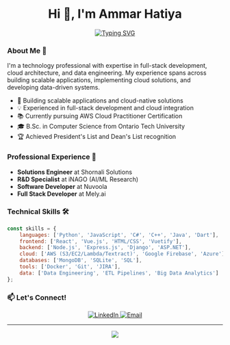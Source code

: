 <h1 align="center">Hi 👋, I'm Ammar Hatiya</h1>

<p align="center">
  <a href="https://github.com/DenverCoder1/readme-typing-svg">
    <img src="https://readme-typing-svg.demolab.com?font=Fira+Code&duration=1800&pause=500&color=4285F4&center=true&vCenter=true&multiline=true&repeat=false&width=605&height=85&lines=Software+Developer+%7C+Cloud+Engineer;Full+Stack+Development+%7C+Data+Engineering" alt="Typing SVG">
  </a>
</p>

### About Me 🚀

I'm a technology professional with expertise in full-stack development, cloud architecture, and data engineering. My experience spans across building scalable applications, implementing cloud solutions, and developing data-driven systems.

- 🔭 Building scalable applications and cloud-native solutions
- 💡 Experienced in full-stack development and cloud integration
- 📚 Currently pursuing AWS Cloud Practitioner Certification
- 🎓 B.Sc. in Computer Science from Ontario Tech University
- 🏆 Achieved President's List and Dean's List recognition

### Professional Experience 💼

- **Solutions Engineer** at Shornali Solutions
- **R&D Specialist** at iNAGO (AI/ML Research)
- **Software Developer** at Nuvoola
- **Full Stack Developer** at Mely.ai

### Technical Skills 🛠️

```javascript
const skills = {
    languages: ['Python', 'JavaScript', 'C#', 'C++', 'Java', 'Dart'],
    frontend: ['React', 'Vue.js', 'HTML/CSS', 'Vuetify'],
    backend: ['Node.js', 'Express.js', 'Django', 'ASP.NET'],
    cloud: ['AWS (S3/EC2/Lambda/Textract)', 'Google Firebase', 'Azure'],
    databases: ['MongoDB', 'SQLite', 'SQL'],
    tools: ['Docker', 'Git', 'JIRA'],
    data: ['Data Engineering', 'ETL Pipelines', 'Big Data Analytics']
};
```


### 📫 Let's Connect!

<div align="center">
<a href="https://www.linkedin.com/in/ammar-hatiya/">
    <img src="https://img.shields.io/badge/LinkedIn-0077B5?style=for-the-badge&logo=linkedin&logoColor=white" alt="LinkedIn">
</a>
<a href="mailto:ammar.hatiya@gmail.com">
    <img src="https://img.shields.io/badge/Email-D14836?style=for-the-badge&logo=gmail&logoColor=white" alt="Email">
</a>
</div>

---

<div align="center">
<a href="https://github.com/DenverCoder1/readme-typing-svg">
    <img src="https://readme-typing-svg.demolab.com?font=Cairo&duration=3000&pause=2000&color=F7F7F7&center=true&vCenter=true&multiline=true&width=435&height=50&lines=+%D9%B1%D9%84%D8%B3%D9%8E%D9%91%D9%84%D9%8E%D8%A7%D9%85%D9%8F+%D8%B9%D9%8E%D9%84%D9%8E%D9%8A%D9%92%D9%83%D9%8F%D9%85%D9%92+(Peace+Be+Upon+You)">
</a>
</div>
